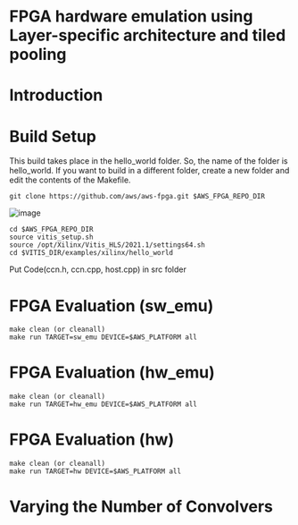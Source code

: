 # FPGA hardware emulation using Layer-specific architecture and tiled pooling

# Introduction

# Build Setup
This build takes place in the hello_world folder.
So, the name of the folder is hello_world.
If you want to build in a different folder, create a new folder and edit the contents of the Makefile.
```
git clone https://github.com/aws/aws-fpga.git $AWS_FPGA_REPO_DIR
```
![image](https://user-images.githubusercontent.com/75317393/147209223-7721f322-4cbc-4df4-9a30-1d08d6a542f4.png)
```
cd $AWS_FPGA_REPO_DIR
source vitis_setup.sh
source /opt/Xilinx/Vitis_HLS/2021.1/settings64.sh
cd $VITIS_DIR/examples/xilinx/hello_world
```
Put Code(ccn.h, ccn.cpp, host.cpp) in src folder

# FPGA Evaluation (sw_emu)
```
make clean (or cleanall)
make run TARGET=sw_emu DEVICE=$AWS_PLATFORM all
```

# FPGA Evaluation (hw_emu)
```
make clean (or cleanall)
make run TARGET=hw_emu DEVICE=$AWS_PLATFORM all
```

# FPGA Evaluation (hw)
```
make clean (or cleanall)
make run TARGET=hw DEVICE=$AWS_PLATFORM all
```

# Varying the Number of Convolvers
